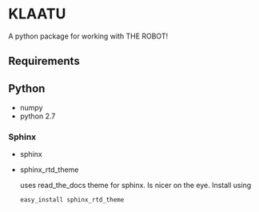 # KLAATU

A python package for working with THE ROBOT!

## Requirements

## Python

- numpy
- python 2.7

### Sphinx

- sphinx
- sphinx_rtd_theme
    
    uses read_the_docs theme for sphinx. Is nicer on the eye. Install using
  
    ```
    easy_install sphinx_rtd_theme	
    ```

